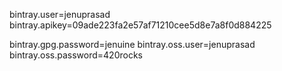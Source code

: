 bintray.user=jenuprasad
bintray.apikey=09ade223fa2e57af71210cee5d8e7a8f0d884225
  
bintray.gpg.password=jenuine
bintray.oss.user=jenuprasad
bintray.oss.password=420rocks